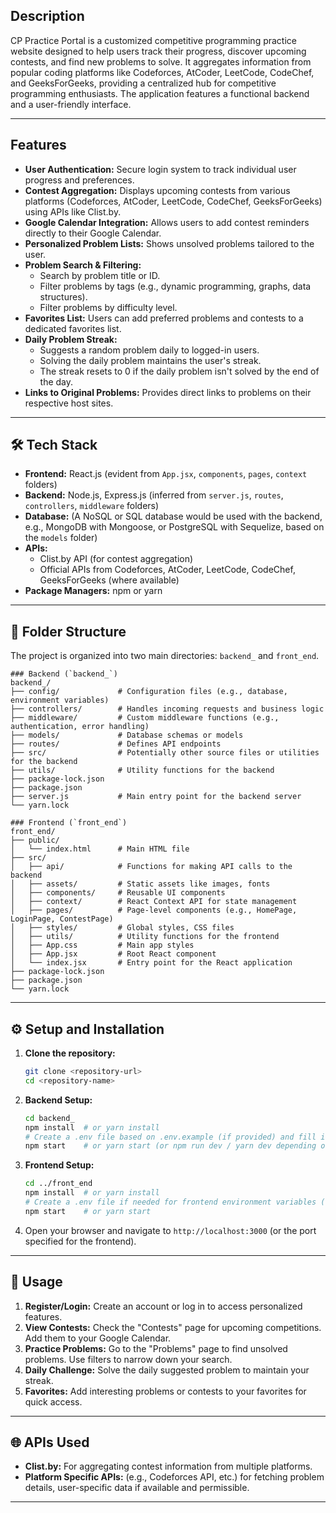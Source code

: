 

## Description

CP Practice Portal is a customized competitive programming practice website designed to help users track their progress, discover upcoming contests, and find new problems to solve. It aggregates information from popular coding platforms like Codeforces, AtCoder, LeetCode, CodeChef, and GeeksForGeeks, providing a centralized hub for competitive programming enthusiasts. The application features a functional backend and a user-friendly interface.

---

## Features

* **User Authentication:** Secure login system to track individual user progress and preferences.
* **Contest Aggregation:** Displays upcoming contests from various platforms (Codeforces, AtCoder, LeetCode, CodeChef, GeeksForGeeks) using APIs like Clist.by.
* **Google Calendar Integration:** Allows users to add contest reminders directly to their Google Calendar.
* **Personalized Problem Lists:** Shows unsolved problems tailored to the user.
* **Problem Search & Filtering:**
    * Search by problem title or ID.
    * Filter problems by tags (e.g., dynamic programming, graphs, data structures).
    * Filter problems by difficulty level.
* **Favorites List:** Users can add preferred problems and contests to a dedicated favorites list.
* **Daily Problem Streak:**
    * Suggests a random problem daily to logged-in users.
    * Solving the daily problem maintains the user's streak.
    * The streak resets to 0 if the daily problem isn't solved by the end of the day.
* **Links to Original Problems:** Provides direct links to problems on their respective host sites.

---

## 🛠️ Tech Stack

* **Frontend:** React.js (evident from `App.jsx`, `components`, `pages`, `context` folders)
* **Backend:** Node.js, Express.js (inferred from `server.js`, `routes`, `controllers`, `middleware` folders)
* **Database:** (A NoSQL or SQL database would be used with the backend, e.g., MongoDB with Mongoose, or PostgreSQL with Sequelize, based on the `models` folder)
* **APIs:**
    * Clist.by API (for contest aggregation)
    * Official APIs from Codeforces, AtCoder, LeetCode, CodeChef, GeeksForGeeks (where available)
* **Package Managers:** npm or yarn

---

## 📁 Folder Structure

The project is organized into two main directories: `backend_` and `front_end`.
```
### Backend (`backend_`)
backend_/
├── config/             # Configuration files (e.g., database, environment variables)
├── controllers/        # Handles incoming requests and business logic
├── middleware/         # Custom middleware functions (e.g., authentication, error handling)
├── models/             # Database schemas or models
├── routes/             # Defines API endpoints
├── src/                # Potentially other source files or utilities for the backend
├── utils/              # Utility functions for the backend
├── package-lock.json
├── package.json
├── server.js           # Main entry point for the backend server
└── yarn.lock
```
```
### Frontend (`front_end`)
front_end/
├── public/
│   └── index.html      # Main HTML file
├── src/
│   ├── api/            # Functions for making API calls to the backend
│   ├── assets/         # Static assets like images, fonts
│   ├── components/     # Reusable UI components
│   ├── context/        # React Context API for state management
│   ├── pages/          # Page-level components (e.g., HomePage, LoginPage, ContestPage)
│   ├── styles/         # Global styles, CSS files
│   ├── utils/          # Utility functions for the frontend
│   ├── App.css         # Main app styles
│   ├── App.jsx         # Root React component
│   └── index.jsx       # Entry point for the React application
├── package-lock.json
├── package.json
└── yarn.lock
```
---

## ⚙️ Setup and Installation

1.  **Clone the repository:**
    ```bash
    git clone <repository-url>
    cd <repository-name>
    ```

2.  **Backend Setup:**
    ```bash
    cd backend_
    npm install  # or yarn install
    # Create a .env file based on .env.example (if provided) and fill in necessary environment variables (API keys, database URI, etc.)
    npm start    # or yarn start (or npm run dev / yarn dev depending on package.json scripts)
    ```

3.  **Frontend Setup:**
    ```bash
    cd ../front_end
    npm install  # or yarn install
    # Create a .env file if needed for frontend environment variables (e.g., backend API URL)
    npm start    # or yarn start
    ```

4.  Open your browser and navigate to `http://localhost:3000` (or the port specified for the frontend).

---

## 🚀 Usage

1.  **Register/Login:** Create an account or log in to access personalized features.
2.  **View Contests:** Check the "Contests" page for upcoming competitions. Add them to your Google Calendar.
3.  **Practice Problems:** Go to the "Problems" page to find unsolved problems. Use filters to narrow down your search.
4.  **Daily Challenge:** Solve the daily suggested problem to maintain your streak.
5.  **Favorites:** Add interesting problems or contests to your favorites for quick access.

---

## 🌐 APIs Used

* **Clist.by:** For aggregating contest information from multiple platforms.
* **Platform Specific APIs:** (e.g., Codeforces API, etc.) for fetching problem details, user-specific data if available and permissible.

---

